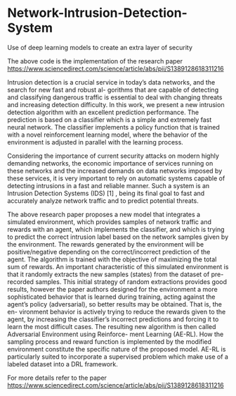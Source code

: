 # Network-Intrusion-Detection-System
Use of deep learning models to create an extra layer of security

The above code is the implementation of the research paper https://www.sciencedirect.com/science/article/abs/pii/S1389128618311216

Intrusion detection is a crucial service in today’s data networks, and the search for new fast and robust al-
gorithms that are capable of detecting and classifying dangerous traffic is essential to deal with changing
threats and increasing detection difficulty. In this work, we present a new intrusion detection algorithm
with an excellent prediction performance. The prediction is based on a classifier which is a simple and
extremely fast neural network. The classifier implements a policy function that is trained with a novel
reinforcement learning model, where the behavior of the environment is adjusted in parallel with the
learning process.

Considering the importance of current security attacks on
modern highly demanding networks, the economic importance of
services running on these networks and the increased demands
on data networks imposed by these services, it is very important
to rely on automatic systems capable of detecting intrusions in a
fast and reliable manner. Such a system is an Intrusion Detection
Systems (IDS) [1] , being its final goal to fast and accurately analyze
network traffic and to predict potential threats.

The above research paper proposes a new model that
integrates a simulated environment, which provides samples of
network traffic and rewards with an agent, which implements the
classifier, and which is trying to predict the correct intrusion label
based on the network samples given by the environment. The
rewards generated by the environment will be positive/negative
depending on the correct/incorrect prediction of the agent. The
algorithm is trained with the objective of maximizing the total
sum of rewards. An important characteristic of this simulated
environment is that it randomly extracts the new samples (states)
from the dataset of pre-recorded samples. This initial strategy
of random extractions provides good results, however the paper authors
designed for the environment a more sophisticated behavior
that is learned during training, acting against the agent’s policy
(adversarial), so better results may be obtained. That is, the en-
vironment behavior is actively trying to reduce the rewards given
to the agent, by increasing the classifier’s incorrect predictions
and forcing it to learn the most difficult cases. The resulting new
algorithm is then called Adversarial Environment using Reinforce-
ment Learning (AE-RL). How the sampling process and reward
function is implemented by the modified environment constitute
the specific nature of the proposed model. AE-RL is particularly
suited to incorporate a supervised problem which make use of a
labeled dataset into a DRL framework.

For more details refer to the paper https://www.sciencedirect.com/science/article/abs/pii/S1389128618311216
